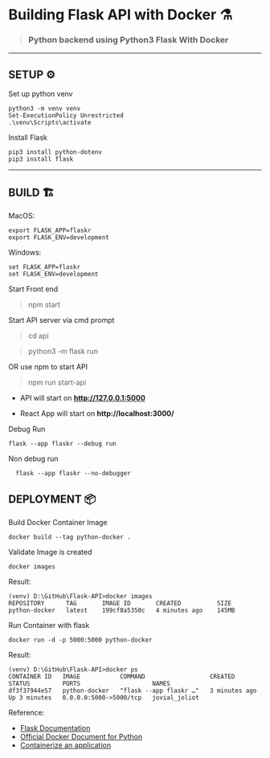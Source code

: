 # Building Flask API with Docker ⚗️
> ### Python backend using Python3 Flask With Docker

----

## **SETUP** ⚙️

Set up python venv

    python3 -m venv venv
    Set-ExecutionPolicy Unrestricted
    .\venv\Scripts\activate

Install Flask

    pip3 install python-dotenv
    pip3 install flask



-----

## **BUILD** 🏗️


MacOS:

    export FLASK_APP=flaskr
    export FLASK_ENV=development

Windows:

    set FLASK_APP=flaskr
    set FLASK_ENV=development

Start Front end

> npm start

Start API server via cmd prompt

> cd api

> python3 -m flask  run

OR use npm to start API
>  npm run start-api


- API will start on **http://127.0.0.1:5000**

- React App will start on **http://localhost:3000/**


Debug Run

    flask --app flaskr --debug run

Non debug run

      flask --app flaskr --no-debugger


## **DEPLOYMENT** 📦

Build Docker Container Image 
 
    docker build --tag python-docker .

Validate Image is created

    docker images

Result:

    (venv) D:\GitHub\Flask-API>docker images
    REPOSITORY      TAG       IMAGE ID       CREATED          SIZE
    python-docker   latest    199cf8a5350c   4 minutes ago    145MB

Run Container with flask

    docker run -d -p 5000:5000 python-docker

Result:
    
    (venv) D:\GitHub\Flask-API>docker ps
    CONTAINER ID   IMAGE           COMMAND                  CREATED         STATUS         PORTS                    NAMES
    df3f37944e57   python-docker   "flask --app flaskr …"   3 minutes ago   Up 3 minutes   0.0.0.0:5000->5000/tcp   jovial_joliot


Reference:
- [Flask Documentation](https://flask.palletsprojects.com/en/2.2.x/)
- [Official Docker Document for Python](https://docs.docker.com/language/python/)
- [Containerize an application](https://docs.docker.com/get-started/02_our_app/)
